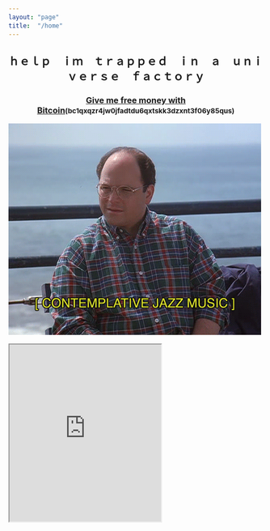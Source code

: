 ```yaml
---
layout: "page"
title:  "/home"
---
```


## <center>ｈｅｌｐ　ｉｍ　ｔｒａｐｐｅｄ　ｉｎ　ａ　ｕｎｉｖｅｒｓｅ　ｆａｃｔｏｒｙ</center>

### <center><a href="bitcoin:bc1qxqzr4jw0jfadtdu6qxtskk3dzxnt3f06y85qus?message=Donate&time=1586450829">Give me free money with Bitcoin</a><small>(bc1qxqzr4jw0jfadtdu6qxtskk3dzxnt3f06y85qus)</small></center>

![](/assets/1559181471128.gif)

<iframe allowfullscreen sandbox="allow-top-navigation allow-scripts" width="300" height="350" src="https://www.mastofeed.com/apiv2/feed?userurl=https%3A%2F%2Fmastodon.social%2Fusers%2Fcflag&theme=dark&size=85&header=true&replies=true&boosts=true"></iframe>
